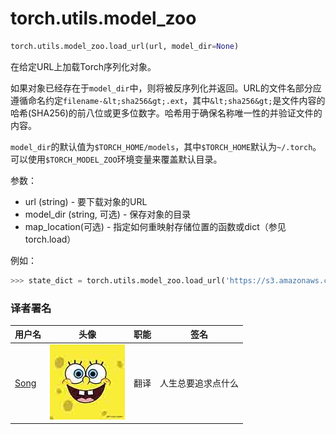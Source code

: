 

# torch.utils.model_zoo

```py
torch.utils.model_zoo.load_url(url, model_dir=None)
```

在给定URL上加载Torch序列化对象。

如果对象已经存在于`model_dir`中，则将被反序列化并返回。URL的文件名部分应遵循命名约定`filename-&lt;sha256&gt;.ext`，其中`&lt;sha256&gt;`是文件内容的哈希(SHA256)的前八位或更多位数字。哈希用于确保名称唯一性的并验证文件的内容。

`model_dir`的默认值为`$TORCH_HOME/models`，其中`$TORCH_HOME`默认为`~/.torch`。可以使用`$TORCH_MODEL_ZOO`环境变量来覆盖默认目录。

参数：

*   url (string) - 要下载对象的URL
*   model_dir (string, 可选) - 保存对象的目录
*   map_location(可选) - 指定如何重映射存储位置的函数或dict（参见torch.load）

例如：

```py
>>> state_dict = torch.utils.model_zoo.load_url('https://s3.amazonaws.com/pytorch/models/resnet18-5c106cde.pth')
```

### 译者署名

| 用户名 | 头像 | 职能 | 签名 |
| --- | --- | --- | --- |
| [Song](https://ptorch.com) | ![](img/2018033000352689884.jpeg) | 翻译 | 人生总要追求点什么 |

